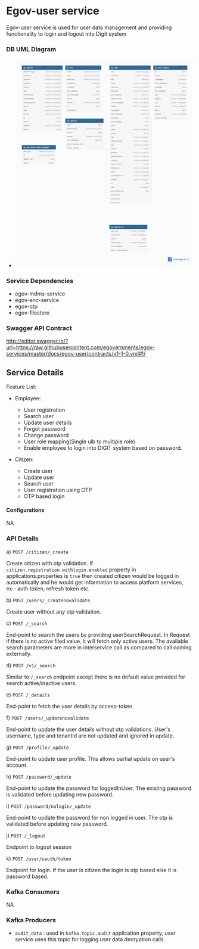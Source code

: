 # Egov-user service

<p>Egov-user service is used for user data management and providing functionality to login and logout into Digit system </p>

### DB UML Diagram

- ![DB UML](./images/egov-user.png)

### Service Dependencies

- egov-mdms-service
- egov-enc-service
- egov-otp
- egov-filestore


### Swagger API Contract

http://editor.swagger.io/?url=https://raw.githubusercontent.com/egovernments/egov-services/master/docs/egov-user/contracts/v1-1-0.yml#!/

## Service Details

Feature List:
- Employee:
  - User registration
  - Search user
  - Update user details
  - Forgot password
  - Change password
  - User role mapping(Single ulb to  multiple role)
  - Enable employee to login into DIGIT system based on password.

- Citizen:
  - Create user
  - Update user
  - Search user
  - User registration using OTP
  - OTP based login


#### Configurations
NA

### API Details


a) `POST /citizen/_create`

Create citizen with otp validation. If `citizen.registration.withlogin.enabled` property in applications.properties is `true` then created citizen would be logged in automatically and he
would get information to access platform services, ex:- auth token, refresh token etc.

b) `POST /users/_createnovalidate`

Create user without any otp validation.

c) `POST /_search`

End-point to search the users by providing userSearchRequest. In Request if there is no active filed value, it will fetch only active users.
The available search parameters are more in interservice call as compared to call coming externally.

d) `POST /v1/_search`

Similar to `/_search` endpoint except there is no default value provided for search active/inactive users.

e) `POST /_details`

End-point to fetch the user details by access-token

f) `POST /users/_updatenovalidate`

End-point to update the user details without otp validations. User's username, type and tenantId are not updated and ignored in update.

g) `POST /profile/_update`

End-point to update user profile. This allows partial update on user's account.

h) `POST /password/_update`

End-point to update the password for loggedInUser. The existing password is validated before updating new password.

i) `POST /password/nologin/_update`

End-point to update the password for non logged in user. The otp is validated before updating new password.

j) `POST /_logout`

Endpoint to logout session

k) `POST /user/oauth/token`

Endpoint for login. If the user is citizen the login is otp based else it is password based.



### Kafka Consumers
NA

### Kafka Producers
- ```audit_data``` : used in ```kafka.topic.audit``` application property, user service uses this topic for logging user data decryption calls.
